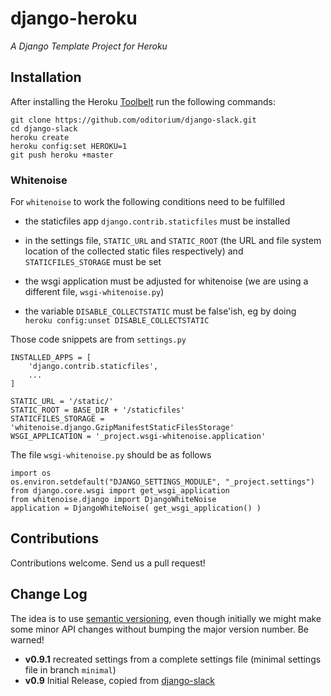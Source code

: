 # django-heroku
_A Django Template Project for Heroku_

## Installation

After installing the Heroku [Toolbelt](https://toolbelt.heroku.com/) run the following commands:

	git clone https://github.com/oditorium/django-slack.git
	cd django-slack
	heroku create
	heroku config:set HEROKU=1
	git push heroku +master

	

### Whitenoise

For `whitenoise` to work the following conditions need to be fulfilled

- the staticfiles app `django.contrib.staticfiles` must be installed

- in the settings file, `STATIC_URL` and `STATIC_ROOT` (the URL and file system location of the collected static files respectively) and `STATICFILES_STORAGE` must be set

- the wsgi application must be adjusted for whitenoise (we are using a different file, `wsgi-whitenoise.py`)

- the variable `DISABLE_COLLECTSTATIC` must be false'ish, eg by doing `heroku config:unset DISABLE_COLLECTSTATIC`

Those code snippets are from `settings.py`

	INSTALLED_APPS = [
	    'django.contrib.staticfiles',
		...
	]

	STATIC_URL = '/static/'
	STATIC_ROOT = BASE_DIR + '/staticfiles'
	STATICFILES_STORAGE = 'whitenoise.django.GzipManifestStaticFilesStorage'
	WSGI_APPLICATION = '_project.wsgi-whitenoise.application'

The file `wsgi-whitenoise.py` should be as follows

	import os
	os.environ.setdefault("DJANGO_SETTINGS_MODULE", "_project.settings")
	from django.core.wsgi import get_wsgi_application
	from whitenoise.django import DjangoWhiteNoise
	application = DjangoWhiteNoise( get_wsgi_application() )


## Contributions

Contributions welcome. Send us a pull request!


## Change Log


The idea is to use [semantic versioning](http://semver.org/), even though initially we might make some minor
API changes without bumping the major version number. Be warned!

- **v0.9.1** recreated settings from a complete settings file (minimal settings file in branch `minimal`)
- **v0.9** Initial Release, copied from [django-slack][djslack]


[djslack]: https://github.com/oditorium/django-slack/commit/7872d385e7b7243365ecf1429c2b86a0ac7d4ece